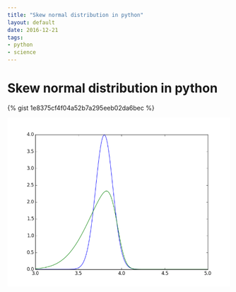 ```yaml
---
title: "Skew normal distribution in python"
layout: default
date: 2016-12-21
tags:
- python
- science
---
```


# Skew normal distribution in python

{% gist 1e8375cf4f04a52b7a295eeb02da6bec %}

![png](/assets/skew.png)
